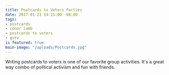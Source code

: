 ```yaml
---
title: Postcards to Voters Parties
date: 2017-01-21 14:15:00 -08:00
tags:
- postcards
- conor lamb
- postcards to voters
- gotv
is featured: true
main-image: "/uploads/Postcards.jpg"
---
```


Writing postcards to voters is one of our favorite group activities. It's a great way combo of political activism and fun with friends. 